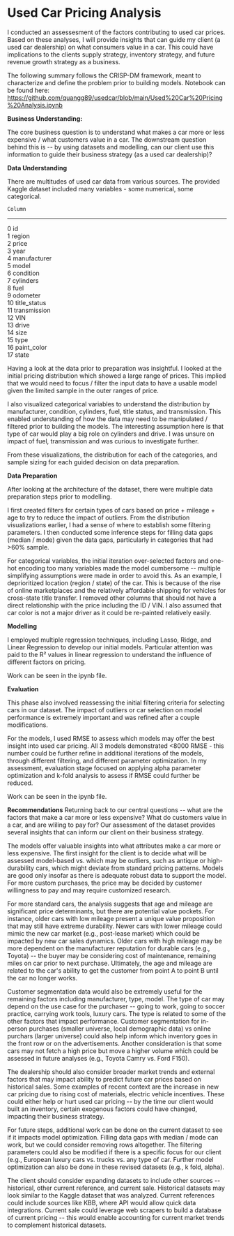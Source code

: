 # Used Car Pricing Analysis

I conducted an assessesment of the factors contributing to used car prices. Based on these analyses, I will provide insights that can guide my client (a used car dealership) on what consumers value in a car. This could have implications to the clients supply strategy, inventory strategy, and future revenue growth strategy as a business.

The following summary follows the CRISP-DM framework, meant to characterize and define the problem prior to building models.
Notebook can be found here: https://github.com/quangg89/usedcar/blob/main/Used%20Car%20Pricing%20Analysis.ipynb

**Business Understanding:**

The core business question is to understand what makes a car more or less expensive / what customers value in a car. The downstream question behind this is -- by using datasets and modelling, can our client use this information to guide their business strategy (as a used car dealership)?

**Data Understanding**

There are multitudes of used car data from various sources. The provided Kaggle dataset included many variables - some numerical, some categorical. 

    Column        
---  ------         
 0   id             
 1   region        
 2   price          
 3   year         
 4   manufacturer  
 5   model         
 6   condition     
 7   cylinders     
 8   fuel          
 9   odometer     
 10  title_status   
 11  transmission   
 12  VIN            
 13  drive          
 14  size           
 15  type           
 16  paint_color    
 17  state     

Having a look at the data prior to preparation was insightful. I looked at the initial pricing distribution which showed a large range of prices. This implied that we would need to focus / filter the input data to have a usable model given the limited sample in the outer ranges of price.

I also visualized categorical variables to understand the distribution by manufacturer, condition, cylinders, fuel, title status, and transmission. This enabled understanding of how the data may need to be manipulated / filtered prior to building the models. The interesting assumption here is that type of car would play a big role on cylinders and drive. I was unsure on impact of fuel, transmission and was curious to investigate further.

From these visualizations, the distribution for each of the categories, and sample sizing for each guided decision on data preparation.

**Data Preparation**

After looking at the architecture of the dataset, there were multiple data preparation steps prior to modelling.

I first created filters for certain types of cars based on price + mileage + age to try to reduce the impact of outliers. From the distribution visualizations earlier, I had a sense of where to establish some filtering parameters. I then conducted some inference steps for filling data gaps (median / mode) given the data gaps, particularly in categories that had >60% sample. 

For categorical variables, the initial iteration over-selected factors and one-hot encoding too many variables made the model cumbersome -- multiple simplifying assumptions were made in order to avoid this. As an example, I deprioritized location (region / state) of the car. This is because of the rise of online marketplaces and the relatively affordable shipping for vehicles for cross-state title transfer. I removed other columns that should not have a direct relationship with the price including the ID / VIN. I also assumed that car color is not a major driver as it could be re-painted relatively easily.

**Modelling**

I employed multiple regression techniques, including Lasso, Ridge, and Linear Regression to develop our initial models. 
Particular attention was paid to the R² values in linear regression to understand the influence of different factors on pricing. 

Work can be seen in the ipynb file.

**Evaluation**

This phase also involved reassessing the initial filtering criteria for selecting cars in our dataset. The impact of outliers or car selection on model performance is extremely important and was refined after a couple modifications. 

For the models, I used RMSE to assess which models may offer the best insight into used car pricing. All 3 models demonstrated <8000 RMSE - this number could be further refine in additional iterations of the models, through different filtering, and different parameter optimization. In my assessment, evaluation stage focused on applying alpha parameter optimization and k-fold analysis to assess if RMSE could further be reduced.

Work can be seen in the ipynb file.

**Recommendations**
Returning back to our central questions -- what are the factors that make a car more or less expensive? What do customers value in a car, and are wliling to pay for? Our assessment of the dataset provides several insights that can inform our client on their business strategy. 

The models offer valuable insights into what attributes make a car more or less expensive. The first insight for the client is to decide what will be assessed model-based vs. which may be outliers, such as antique or high-durability cars, which might deviate from standard pricing patterns. Models are good only insofar as there is adequate robust data to support the model. For more custom purchases, the price may be decided by customer willingness to pay and may require customized research.

For more standard cars, the analysis suggests that age and mileage are significant price determinants, but there are potential value pockets. For instance, older cars with low mileage present a unique value proposition that may still have extreme durability. Newer cars with lower mileage could mimic the new car market (e.g., post-lease market) which could be impacted by new car sales dynamics. Older cars with high mileage may be more dependent on the manufacturer reputation for durable cars (e.g., Toyota) -- the buyer may be considering cost of maintenance, remaining miles on car prior to next purchase. Ultimately, the age and mileage are related to the car's ability to get the customer from point A to point B until the car no longer works.

Customer segmentation data would also be extremely useful for the remaining factors including manufacturer, type, model. The type of car may depend on the use case for the purchaser -- going to work, going to soccer practice, carrying work tools, luxury cars. The type is related to some of the other factors that impact performance. Customer segmentation for in-person purchases (smaller universe, local demographic data) vs online purchars (larger universe) could also help inform which inventory goes in the front row or on the advertisements. Another consideration is that some cars may not fetch a high price but move a higher volume which could be assessed in future analyses (e.g., Toyota Camry vs. Ford F150).

The dealership should also consider broader market trends and external factors that may impact ability to predict future car prices based on historical sales. Some examples of recent context are the increase in new car pricing due to rising cost of materials,  electric vehicle incentives. These could either help or hurt used car pricing -- by the time our client would built an inventory, certain exogenous factors could have changed, impacting their business strategy.

For future steps, additional work can be done on the current dataset to see if it impacts model optimization. Filling data gaps with median / mode can work, but we could consider removing rows altogether. The filtering parameters could also be modified if there is a specific focus for our client (e.g., European luxury cars vs. trucks vs. any type of car. Further model optimization can also be done in these revised datasets (e.g., k fold, alpha).

The client should consider expanding datasets to include other sources -- historical, other current reference, and current sale. Historical datasets may look similar to the Kaggle dataset that was analyzed. Current references could include sources like KBB, where API would allow quick data integrations. Current sale could leverage web scrapers to build a database of current pricing -- this would enable accounting for current market trends to complement historical datasets.

